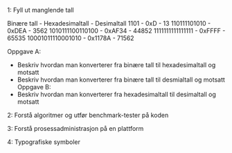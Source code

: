 1: Fyll ut manglende tall

Binære tall - Hexadesimaltall - Desimaltall 1101 - 0xD - 13 110111101010 - 0xDEA - 3562 1010111100110100 - 0xAF34 - 44852 1111111111111111 - 0xFFFF - 65535 10001011110001010 - 0x1178A - 71562

Oppgave A:

- Beskriv hvordan man konverterer fra binære tall til hexadesimaltall og motsatt
- Beskriv hvordan man konverterer fra binære tall til desmialtall og motsatt
Oppgave B:
- Beskriv hvordan man konverterer fra hexadesimaltall til desimaltall og motsatt

2: Forstå algoritmer og utfør benchmark-tester på koden

3: Forstå prosessadministrasjon på en plattform

4: Typografiske symboler
